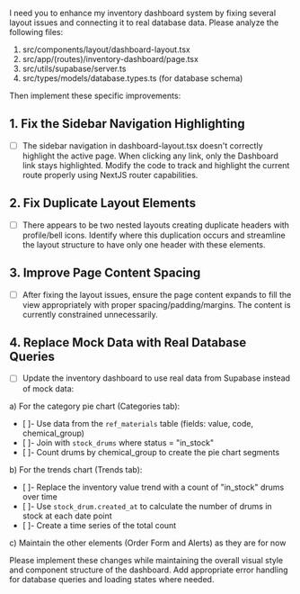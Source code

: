 I need you to enhance my inventory dashboard system by fixing several layout issues and connecting it to real database data. Please analyze the following files:

1. src/components/layout/dashboard-layout.tsx
2. src/app/(routes)/inventory-dashboard/page.tsx
3. src/utils/supabase/server.ts
4. src/types/models/database.types.ts (for database schema)

Then implement these specific improvements:

## 1. Fix the Sidebar Navigation Highlighting

- [ ] The sidebar navigation in dashboard-layout.tsx doesn't correctly highlight the active page. When clicking any link, only the Dashboard link stays highlighted. Modify the code to track and highlight the current route properly using NextJS router capabilities.

## 2. Fix Duplicate Layout Elements

- [ ] There appears to be two nested layouts creating duplicate headers with profile/bell icons. Identify where this duplication occurs and streamline the layout structure to have only one header with these elements.

## 3. Improve Page Content Spacing

- [ ] After fixing the layout issues, ensure the page content expands to fill the view appropriately with proper spacing/padding/margins. The content is currently constrained unnecessarily.

## 4. Replace Mock Data with Real Database Queries

- [ ] Update the inventory dashboard to use real data from Supabase instead of mock data:

a) For the category pie chart (Categories tab):

- [ ]- Use data from the `ref_materials` table (fields: value, code, chemical_group)
- [ ]- Join with `stock_drums` where status = "in_stock"
- [ ]- Count drums by chemical_group to create the pie chart segments

b) For the trends chart (Trends tab):

- [ ]- Replace the inventory value trend with a count of "in_stock" drums over time
- [ ]- Use `stock_drum.created_at` to calculate the number of drums in stock at each date point
- [ ]- Create a time series of the total count

c) Maintain the other elements (Order Form and Alerts) as they are for now

Please implement these changes while maintaining the overall visual style and component structure of the dashboard. Add appropriate error handling for database queries and loading states where needed.
